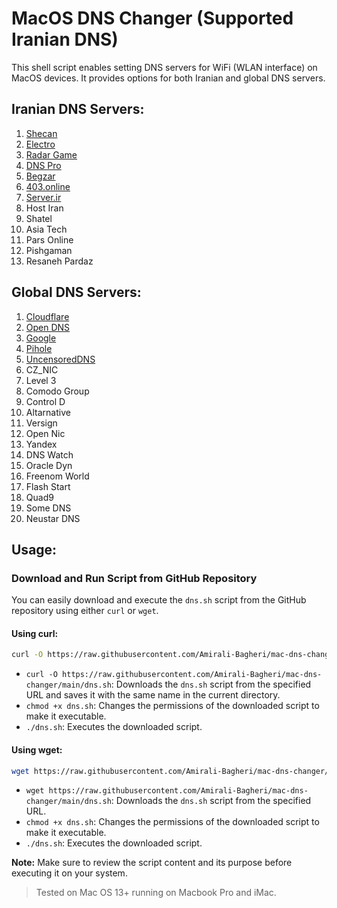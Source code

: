 # MacOS DNS Changer (Supported Iranian DNS)

This shell script enables setting DNS servers for WiFi (WLAN interface) on MacOS devices. It provides options for both Iranian and global DNS servers.

## Iranian DNS Servers:
1. [Shecan](https://shecan.ir)
2. [Electro](https://electrotm.org/)
3. [Radar Game](https://radar.game/)
4. [DNS Pro](https://dnspro.ir/)
5. [Begzar](https://begzar.ir/)
6. [403.online](https://403.online)
7. [Server.ir](https://server.ir)
8. Host Iran
9. Shatel
10. Asia Tech
11. Pars Online
12. Pishgaman
13. Resaneh Pardaz

## Global DNS Servers:
1. [Cloudflare](https://www.cloudflare.com/)
2. [Open DNS](https://www.opendns.com/)
3. [Google](https://google.com)
4. [Pihole](https://pi-hole.net)
5. [UncensoredDNS](https://blog.uncensoreddns.org)
6. CZ_NIC
7. Level 3
8. Comodo Group
9. Control D
10. Altarnative
11. Versign
12. Open Nic
13. Yandex
14. DNS Watch
15. Oracle Dyn
16. Freenom World
17. Flash Start
18. Quad9
19. Some DNS
20. Neustar DNS

## Usage:


### Download and Run Script from GitHub Repository

You can easily download and execute the `dns.sh` script from the GitHub repository using either `curl` or `wget`.

#### Using curl:

```bash
curl -O https://raw.githubusercontent.com/Amirali-Bagheri/mac-dns-changer/main/dns.sh && chmod +x dns.sh && ./dns.sh
```

- `curl -O https://raw.githubusercontent.com/Amirali-Bagheri/mac-dns-changer/main/dns.sh`: Downloads the `dns.sh` script from the specified URL and saves it with the same name in the current directory.
- `chmod +x dns.sh`: Changes the permissions of the downloaded script to make it executable.
- `./dns.sh`: Executes the downloaded script.

#### Using wget:

```bash
wget https://raw.githubusercontent.com/Amirali-Bagheri/mac-dns-changer/main/dns.sh && chmod +x dns.sh && ./dns.sh
```

- `wget https://raw.githubusercontent.com/Amirali-Bagheri/mac-dns-changer/main/dns.sh`: Downloads the `dns.sh` script from the specified URL.
- `chmod +x dns.sh`: Changes the permissions of the downloaded script to make it executable.
- `./dns.sh`: Executes the downloaded script.

**Note:** Make sure to review the script content and its purpose before executing it on your system.


> Tested on Mac OS 13+ running on Macbook Pro and iMac.
